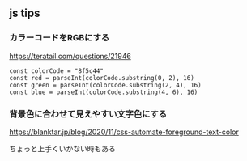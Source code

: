 js tips
---

### カラーコードをRGBにする

https://teratail.com/questions/21946

```
const colorCode = "8f5c44"
const red = parseInt(colorCode.substring(0, 2), 16)
const green = parseInt(colorCode.substring(2, 4), 16)
const blue = parseInt(colorCode.substring(4, 6), 16)
```

### 背景色に合わせて見えやすい文字色にする

https://blanktar.jp/blog/2020/11/css-automate-foreground-text-color

ちょっと上手くいかない時もある

